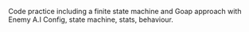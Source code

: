 Code practice including a finite state machine and Goap approach with Enemy A.I Config, state machine, stats, behaviour.
